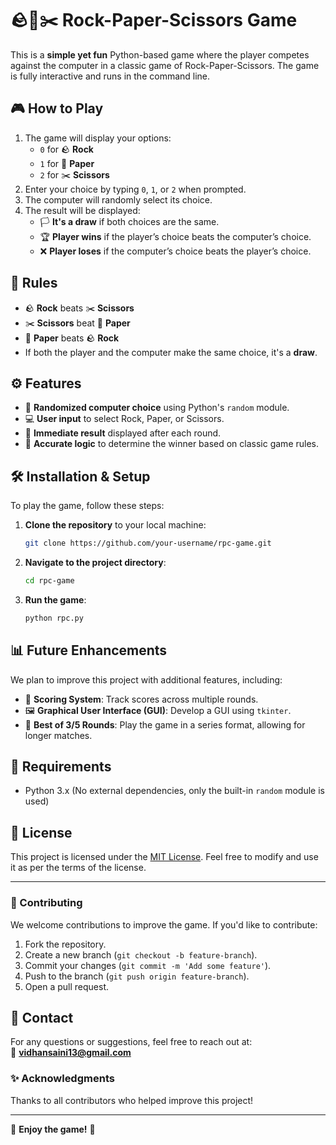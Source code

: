 # 🪨📄✂️ Rock-Paper-Scissors Game

This is a **simple yet fun** Python-based game where the player competes against the computer in a classic game of Rock-Paper-Scissors. The game is fully interactive and runs in the command line.

## 🎮 How to Play
1. The game will display your options:
   - `0` for 🪨 **Rock**
   - `1` for 📄 **Paper**
   - `2` for ✂️ **Scissors**
2. Enter your choice by typing `0`, `1`, or `2` when prompted.
3. The computer will randomly select its choice.
4. The result will be displayed:
   - 🏳️ **It's a draw** if both choices are the same.
   - 🏆 **Player wins** if the player’s choice beats the computer’s choice.
   - ❌ **Player loses** if the computer’s choice beats the player’s choice.

## 📜 Rules
- 🪨 **Rock** beats ✂️ **Scissors**
- ✂️ **Scissors** beat 📄 **Paper**
- 📄 **Paper** beats 🪨 **Rock**
- If both the player and the computer make the same choice, it's a **draw**.

## ⚙️ Features
- 🔄 **Randomized computer choice** using Python's `random` module.
- 💻 **User input** to select Rock, Paper, or Scissors.
- 🏁 **Immediate result** displayed after each round.
- 🎯 **Accurate logic** to determine the winner based on classic game rules.

## 🛠️ Installation & Setup
To play the game, follow these steps:

1. **Clone the repository** to your local machine:
    ```bash
    git clone https://github.com/your-username/rpc-game.git
    ```

2. **Navigate to the project directory**:
    ```bash
    cd rpc-game
    ```

3. **Run the game**:
    ```bash
    python rpc.py
    ```

## 📊 Future Enhancements
We plan to improve this project with additional features, including:
- 🔢 **Scoring System**: Track scores across multiple rounds.
- 🖼️ **Graphical User Interface (GUI)**: Develop a GUI using `tkinter`.
- 🏅 **Best of 3/5 Rounds**: Play the game in a series format, allowing for longer matches.

## 🔧 Requirements
- Python 3.x (No external dependencies, only the built-in `random` module is used)

## 📄 License
This project is licensed under the [MIT License](LICENSE). Feel free to modify and use it as per the terms of the license.

---

### 🤝 Contributing
We welcome contributions to improve the game. If you'd like to contribute:
1. Fork the repository.
2. Create a new branch (`git checkout -b feature-branch`).
3. Commit your changes (`git commit -m 'Add some feature'`).
4. Push to the branch (`git push origin feature-branch`).
5. Open a pull request.

## 📧 Contact
For any questions or suggestions, feel free to reach out at:  
📧 **vidhansaini13@gmail.com**

### ✨ Acknowledgments
Thanks to all contributors who helped improve this project!

---
🌟 **Enjoy the game!** 🌟
